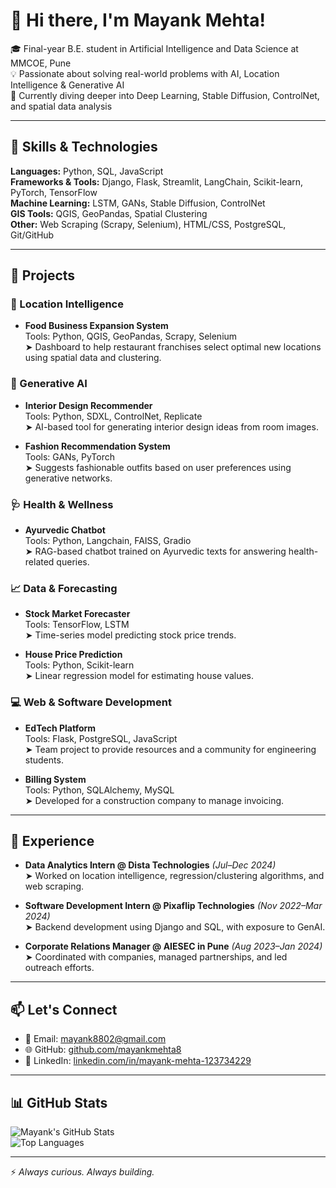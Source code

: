 
# 👋 Hi there, I'm Mayank Mehta!

🎓 Final-year B.E. student in Artificial Intelligence and Data Science at MMCOE, Pune  
💡 Passionate about solving real-world problems with AI, Location Intelligence & Generative AI  
📍 Currently diving deeper into Deep Learning, Stable Diffusion, ControlNet, and spatial data analysis

---

## 🔧 Skills & Technologies

**Languages:** Python, SQL, JavaScript  
**Frameworks & Tools:** Django, Flask, Streamlit, LangChain, Scikit-learn, PyTorch, TensorFlow  
**Machine Learning:** LSTM, GANs, Stable Diffusion, ControlNet  
**GIS Tools:** QGIS, GeoPandas, Spatial Clustering  
**Other:** Web Scraping (Scrapy, Selenium), HTML/CSS, PostgreSQL, Git/GitHub

---

## 🧠 Projects

### 📍 Location Intelligence
- **Food Business Expansion System**  
  Tools: Python, QGIS, GeoPandas, Scrapy, Selenium  
  ➤ Dashboard to help restaurant franchises select optimal new locations using spatial data and clustering.

### 🤖 Generative AI
- **Interior Design Recommender**  
  Tools: Python, SDXL, ControlNet, Replicate  
  ➤ AI-based tool for generating interior design ideas from room images.

- **Fashion Recommendation System**  
  Tools: GANs, PyTorch  
  ➤ Suggests fashionable outfits based on user preferences using generative networks.

### 🩺 Health & Wellness
- **Ayurvedic Chatbot**  
  Tools: Python, Langchain, FAISS, Gradio  
  ➤ RAG-based chatbot trained on Ayurvedic texts for answering health-related queries.

### 📈 Data & Forecasting
- **Stock Market Forecaster**  
  Tools: TensorFlow, LSTM  
  ➤ Time-series model predicting stock price trends.

- **House Price Prediction**  
  Tools: Python, Scikit-learn  
  ➤ Linear regression model for estimating house values.

### 💻 Web & Software Development
- **EdTech Platform**  
  Tools: Flask, PostgreSQL, JavaScript  
  ➤ Team project to provide resources and a community for engineering students.

- **Billing System**  
  Tools: Python, SQLAlchemy, MySQL  
  ➤ Developed for a construction company to manage invoicing.

---

## 💼 Experience

- **Data Analytics Intern @ Dista Technologies** *(Jul–Dec 2024)*  
  ➤ Worked on location intelligence, regression/clustering algorithms, and web scraping.

- **Software Development Intern @ Pixaflip Technologies** *(Nov 2022–Mar 2024)*  
  ➤ Backend development using Django and SQL, with exposure to GenAI.

- **Corporate Relations Manager @ AIESEC in Pune** *(Aug 2023–Jan 2024)*  
  ➤ Coordinated with companies, managed partnerships, and led outreach efforts.

---

## 📫 Let's Connect

- 📧 Email: [mayank8802@gmail.com](mailto:mayank8802@gmail.com)  
- 🌐 GitHub: [github.com/mayankmehta8](https://github.com/mayankmehta8)  
- 💼 LinkedIn: [linkedin.com/in/mayank-mehta-123734229](https://www.linkedin.com/in/mayank-mehta-123734229/)

---

## 📊 GitHub Stats

![Mayank's GitHub Stats](https://github-readme-stats.vercel.app/api?username=mayankmehta8&show_icons=true&theme=tokyonight)  
![Top Languages](https://github-readme-stats.vercel.app/api/top-langs/?username=mayankmehta8&layout=compact&theme=tokyonight)

---

⚡ *Always curious. Always building.*

